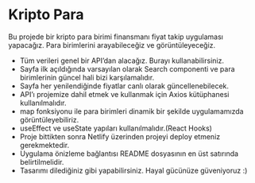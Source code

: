 # Kripto Para

Bu projede bir kripto para birimi finansmanı fiyat takip uygulaması yapacağız. Para birimlerini arayabileceğiz ve görüntüleyeceğiz. 

- Tüm verileri genel bir API’dan alacağız. Burayı kullanabilirsiniz.
- Sayfa ilk açıldığında varsayılan olarak Search componenti ve para birimlerinin güncel hali bizi karşılamalıdır.
- Sayfa her yenilendiğinde fiyatlar canlı olarak güncellenebilecek.
- API’ı projemize dahil etmek ve kullanmak için Axios kütüphanesi kullanılmalıdır.
- map fonksiyonu ile para birimleri dinamik bir şekilde uygulamamızda görüntüleyebiliriz.
- useEffect ve useState yapıları kullanılmalıdır.(React Hooks)
- Proje bittikten sonra Netlify üzerinden projeyi deploy etmeniz gerekmektedir.
- Uygulama önizleme bağlantısı README dosyasının en üst satırında belirtilmelidir.
- Tasarımı dilediğiniz gibi yapabilirsiniz. Hayal gücünüze güveniyoruz :)


